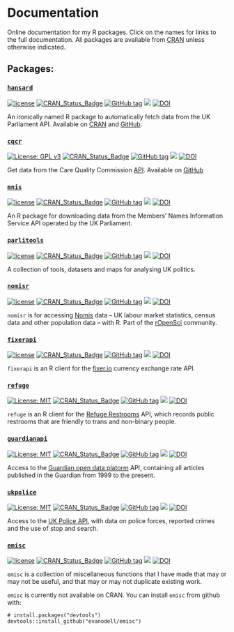 
# Documentation

Online documentation for my R packages. Click on the names for links to
the full documentation. All packages are available from
[CRAN](https://cran.r-project.org/) unless otherwise indicated.

## Packages:

### [`hansard`](https://docs.evanodell.com/hansard)

[![license](https://img.shields.io/github/license/mashape/apistatus.svg)]()
[![CRAN\_Status\_Badge](https://www.r-pkg.org/badges/version/hansard)](https://cran.r-project.org/package=hansard)
[![GitHub
tag](https://img.shields.io/github/tag/evanodell/hansard.svg)](https://github.com/evanodell/hansard)
[![](https://cranlogs.r-pkg.org/badges/grand-total/hansard)](https://dgrtwo.shinyapps.io/cranview/)
[![DOI](https://zenodo.org/badge/72111315.svg)](https://zenodo.org/badge/latestdoi/72111315)

An ironically named R package to automatically fetch data from the UK
Parliament API. Available on
[CRAN](https://cran.r-project.org/package=hansard) and
[GitHub](https://github.com/EvanOdell/hansard).

### [`cqcr`](https://docs.evanodell.com/cqcr)

[![License: GPL
v3](https://img.shields.io/badge/License-GPLv3-blue.svg)](https://www.gnu.org/licenses/gpl-3.0)
[![CRAN\_Status\_Badge](https://www.r-pkg.org/badges/version/cqcr)](https://cran.r-project.org/package=cqcr)
[![GitHub
tag](https://img.shields.io/github/tag/evanodell/cqcr.svg)](https://github.com/evanodell/cqcr)
[![](https://cranlogs.r-pkg.org/badges/grand-total/cqcr)](https://dgrtwo.shinyapps.io/cranview/)
[![DOI](https://zenodo.org/badge/204009825.svg)](https://zenodo.org/badge/latestdoi/204009825)

Get data from the Care Quality Commission
[API](https://anypoint.mulesoft.com/exchange/portals/care-quality-commission-5/4d36bd23-127d-4acf-8903-ba292ea615d4/cqc-syndication-1/).
Available on [GitHub](https://github.com/EvanOdell/cqcr)

### [`mnis`](https://docs.evanodell.com/mnis)

[![license](https://img.shields.io/github/license/mashape/apistatus.svg)](https://github.com/EvanOdell/mnis/blob/master/LICENSE)
[![CRAN\_Status\_Badge](https://www.r-pkg.org/badges/version/mnis)](https://cran.r-project.org/package=mnis)
[![GitHub
tag](https://img.shields.io/github/tag/evanodell/mnis.svg)](https://github.com/evanodell/mnis)
[![](https://cranlogs.r-pkg.org/badges/grand-total/mnis)](https://dgrtwo.shinyapps.io/cranview/)
[![DOI](https://zenodo.org/badge/76553907.svg)](https://zenodo.org/badge/latestdoi/76553907)

An R package for downloading data from the Members’ Names Information
Service API operated by the UK Parliament.

### [`parlitools`](https://docs.evanodell.com/parlitools)

[![license](https://img.shields.io/github/license/mashape/apistatus.svg)](https://github.com/EvanOdell/parlitools/blob/master/LICENSE)
[![CRAN\_Status\_Badge](https://www.r-pkg.org/badges/version/parlitools)](https://cran.r-project.org/package=parlitools)
[![GitHub
tag](https://img.shields.io/github/tag/evanodell/parlitools.svg)](https://github.com/evanodell/parlitools)
[![](https://cranlogs.r-pkg.org/badges/grand-total/parlitools)](https://dgrtwo.shinyapps.io/cranview/)
[![DOI](https://zenodo.org/badge/86801920.svg)](https://zenodo.org/badge/latestdoi/86801920)

A collection of tools, datasets and maps for analysing UK politics.

### [`nomisr`](https://docs.evanodell.com/nomisr)

[![license](https://img.shields.io/github/license/mashape/apistatus.svg)](https://github.com/EvanOdell/emisc/blob/master/LICENSE)
[![CRAN\_Status\_Badge](https://www.r-pkg.org/badges/version/nomisr)](https://cran.r-project.org/package=nomisr)
[![GitHub
tag](https://img.shields.io/github/tag/evanodell/nomisr.svg)](https://github.com/evanodell/nomisr)
[![](https://cranlogs.r-pkg.org/badges/grand-total/nomisr)](https://dgrtwo.shinyapps.io/cranview/)
[![DOI](https://zenodo.org/badge/118144805.svg)](https://zenodo.org/badge/latestdoi/118144805)

`nomisr` is for accessing [Nomis](https://www.nomisweb.co.uk/) data – UK
labour market statistics, census data and other population data – with
R. Part of the [rOpenSci](https://github.com/ropensci/repositories)
community.

### [`fixerapi`](https://docs.evanodell.com/fixerapi)

[![license](https://img.shields.io/github/license/mashape/apistatus.svg)](https://github.com/EvanOdell/emisc/blob/master/LICENSE)
[![CRAN\_Status\_Badge](https://www.r-pkg.org/badges/version/fixerapi)](https://cran.r-project.org/package=fixerapi)
[![GitHub
tag](https://img.shields.io/github/tag/evanodell/fixerapi.svg)](https://github.com/evanodell/fixerapi)
[![](https://cranlogs.r-pkg.org/badges/grand-total/fixerapi)](https://dgrtwo.shinyapps.io/cranview/)
[![DOI](https://zenodo.org/badge/127822432.svg)](https://zenodo.org/badge/latestdoi/127822432)

`fixerapi` is an R client for the [fixer.io](https://fixer.io) currency
exchange rate API.

### [`refuge`](https://docs.evanodell.com/refuge)

[![License:
MIT](https://img.shields.io/badge/License-MIT-blue.svg)](https://opensource.org/licenses/MIT)
[![CRAN\_Status\_Badge](https://www.r-pkg.org/badges/version/refuge)](https://cran.r-project.org/package=refuge)
[![GitHub
tag](https://img.shields.io/github/tag/evanodell/refuge.svg)](https://github.com/evanodell/refuge)
[![](https://cranlogs.r-pkg.org/badges/grand-total/refuge)](https://dgrtwo.shinyapps.io/cranview/)
[![DOI](https://zenodo.org/badge/129826417.svg)](https://zenodo.org/badge/latestdoi/129826417)

`refuge` is an R client for the [Refuge
Restrooms](https://www.refugerestrooms.org/) API, which records public
restrooms that are friendly to trans and non-binary people.

### [`guardianapi`](https://docs.evanodell.com/guardianapi)

[![License:
MIT](https://img.shields.io/badge/License-MIT-blue.svg)](https://opensource.org/licenses/MIT)
[![CRAN\_Status\_Badge](https://www.r-pkg.org/badges/version/guardianapi)](https://cran.r-project.org/package=guardianapi)
[![GitHub
tag](https://img.shields.io/github/tag/evanodell/guardianapi.svg)](https://github.com/evanodell/guardianapi)
[![](https://cranlogs.r-pkg.org/badges/grand-total/guardianapi)](https://dgrtwo.shinyapps.io/cranview/)
[![DOI](https://zenodo.org/badge/167837281.svg)](https://zenodo.org/badge/latestdoi/167837281)

Access to the [Guardian open data
platorm](https://open-platform.theguardian.com/) API, containing all
articles published in the Guardian from 1999 to the present.

### [`ukpolice`](https://docs.evanodell.com/ukpolice)

[![License:
MIT](https://img.shields.io/badge/License-MIT-blue.svg)](https://opensource.org/licenses/MIT)
[![CRAN\_Status\_Badge](https://www.r-pkg.org/badges/version/ukpolice)](https://cran.r-project.org/package=ukpolice)
[![GitHub
tag](https://img.shields.io/github/tag/evanodell/ukpolice.svg)](https://github.com/evanodell/ukpolice)
[![](https://cranlogs.r-pkg.org/badges/grand-total/ukpolice)](https://dgrtwo.shinyapps.io/cranview/)
[![DOI](https://zenodo.org/badge/178673884.svg)](https://zenodo.org/badge/latestdoi/178673884)

Access to the [UK Police API](https://data.police.uk/docs/), with data
on police forces, reported crimes and the use of stop and search.

### [`emisc`](https://docs.evanodell.com/emisc)

[![license](https://img.shields.io/github/license/mashape/apistatus.svg)](https://github.com/EvanOdell/emisc/blob/master/LICENSE)
[![CRAN\_Status\_Badge](https://www.r-pkg.org/badges/version/emisc)](https://cran.r-project.org/package=emisc)
[![GitHub
tag](https://img.shields.io/github/tag/evanodell/emisc.svg)](https://github.com/evanodell/emisc)
[![](https://cranlogs.r-pkg.org/badges/grand-total/emisc)](https://dgrtwo.shinyapps.io/cranview/)
[![DOI](https://zenodo.org/badge/96876145.svg)](https://zenodo.org/badge/latestdoi/96876145)

`emisc` is a collection of miscellaneous functions that I have made that
may or may not be useful, and that may or may not duplicate existing
work.

`emisc` is currently not available on CRAN. You can install `emisc` from
github with:

    # install.packages("devtools")
    devtools::install_github("evanodell/emisc")

